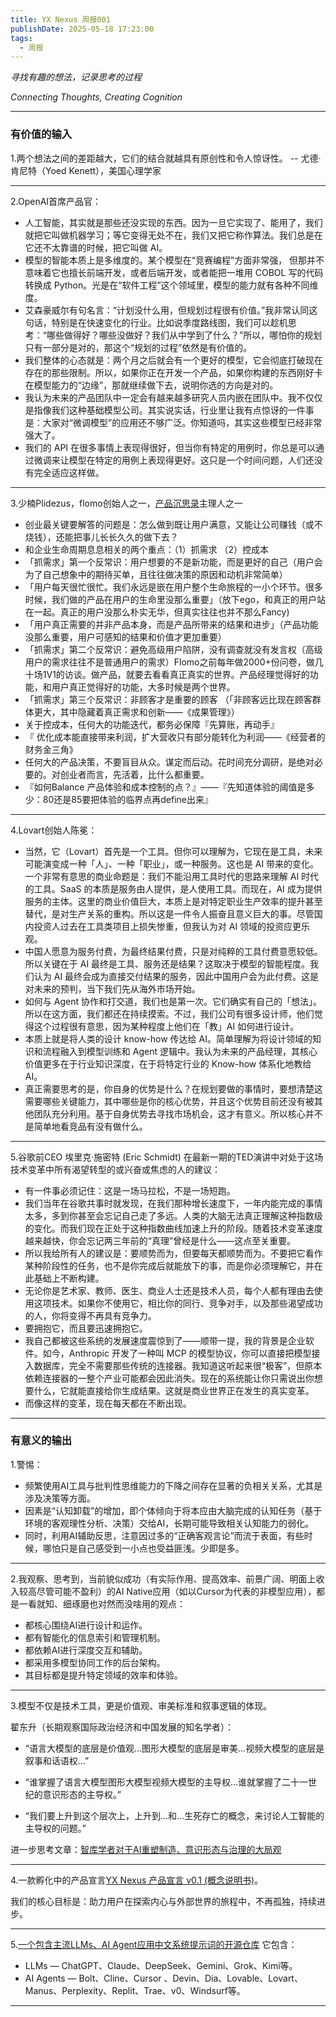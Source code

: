 ```yaml
---
title: YX Nexus 周报001
publishDate: 2025-05-18 17:23:00
tags:
  - 周报
---
```

*寻找有趣的想法，记录思考的过程*

*Connecting Thoughts, Creating Cognition*

- - -

### 有价值的输入

1.两个想法之间的差距越大，它们的结合就越具有原创性和令人惊讶性。
  -- 尤德·肯尼特（Yoed Kenett），美国心理学家

- - -

2.OpenAI首席产品官：

* 人工智能，其实就是那些还没实现的东西。因为一旦它实现了、能用了，我们就把它叫做机器学习；等它变得无处不在，我们又把它称作算法。我们总是在它还不太靠谱的时候，把它叫做 AI。
* 模型的智能本质上是多维度的。某个模型在“竞赛编程”方面非常强， 但那并不意味着它也擅长前端开发，或者后端开发，或者能把一堆用 COBOL 写的代码转换成 Python。光是在“软件工程”这个领域里，模型的能力就有各种不同维度。
* 艾森豪威尔有句名言：“计划没什么用，但规划过程很有价值。”我非常认同这句话，特别是在快速变化的行业。比如说季度路线图，我们可以趁机思考：“哪些做得好？哪些没做好？我们从中学到了什么？”所以，哪怕你的规划只有一部分是对的，那这个“规划的过程”依然是有价值的。
* 我们整体的心态就是：两个月之后就会有一个更好的模型，它会彻底打破现在存在的那些限制。所以，如果你正在开发一个产品，如果你构建的东西刚好卡在模型能力的“边缘”，那就继续做下去，说明你选的方向是对的。
* 我认为未来的产品团队中一定会有越来越多研究人员内嵌在团队中。我不仅仅是指像我们这种基础模型公司。其实说实话，行业里让我有点惊讶的一件事是：大家对“微调模型”的应用还不够广泛。你知道吗，其实这些模型已经非常强大了。
* 我们的 API 在很多事情上表现得很好，但当你有特定的用例时，你总是可以通过微调来让模型在特定的用例上表现得更好。这只是一个时间问题，人们还没有完全适应这样做。

- - -

3.少楠Plidezus，flomo创始人之一，[产品沉思录](https://www.pmthinking.com/)主理人之一

* 创业最关键要解答的问题是：怎么做到既让用户满意，又能让公司赚钱（或不烧钱），还能把事儿长长久久的做下去？
* 和企业生命周期息息相关的两个重点：（1）抓需求 （2）控成本
* 「抓需求」第一个反常识：用户想要的不是新功能，而是更好的自己（用户会为了自己想象中的期待买单，且往往做决策的原因和动机非常简单）
* 「用户每天很忙很忙。我们永远是嵌在用户整个生命旅程的一小个环节。很多时候，我们做的产品在用户的生命里没那么重要」（放下ego，和真正的用户站在一起。真正的用户没那么朴实无华，但真实往往也并不那么Fancy)
* 「用户真正需要的并非产品本身，而是产品所带来的结果和进步」（产品功能没那么重要，用户可感知的结果和价值才更加重要）
* 「抓需求」第二个反常识：避免高级用户陷阱，没有调查就没有发言权（高级用户的需求往往不是普通用户的需求）Flomo之前每年做2000+份问卷，做几十场1V1的访谈。做产品，就要去看看真正真实的世界。产品经理觉得好的功能，和用户真正觉得好的功能，大多时候是两个世界。
* 「抓需求」第三个反常识：非顾客才是重要的顾客 （「非顾客远比现在顾客群体更大，其中隐藏着真正需求和创新——《成果管理》）
* 关于控成本，任何大的功能迭代，都务必保障『先算账，再动手』
* 『 优化成本能直接带来利润，扩大营收只有部分能转化为利润——《经营者的财务金三角》
* 任何大的产品决策，不要盲目从众。谋定而后动。花时间充分调研，是绝对必要的。对创业者而言，先活着，比什么都重要。
* 『如何Balance 产品体验和成本控制的点？』——『先知道体验的阈值是多少：80还是85要把体验的临界点再define出来』

- - -

4.Lovart创始人陈冕： 

* 当然，它（Lovart）首先是一个工具。但你可以理解为，它现在是工具，未来可能演变成一种「人」、一种「职业」，或一种服务。这也是 AI 带来的变化。一个非常有意思的商业命题是：我们不能沿用工具时代的思路来理解 AI 时代的工具。SaaS 的本质是服务由人提供，是人使用工具。而现在，AI 成为提供服务的主体。这里的商业价值巨大，本质上是对特定职业生产效率的提升甚至替代，是对生产关系的重构。所以这是一件令人振奋且意义巨大的事。尽管国内投资人过去在工具类项目上损失惨重，但我认为对 AI 领域的投资应更乐观。
* 中国人愿意为服务付费，为最终结果付费，只是对纯粹的工具付费意愿较低。所以关键在于 AI 最终是工具、服务还是结果？这取决于模型的智能程度。我们认为 AI 最终会成为直接交付结果的服务，因此中国用户会为此付费。这是对未来的预判，当下我们先从海外市场开始。
* 如何与 Agent 协作和打交道，我们也是第一次。它们确实有自己的「想法」。所以在这方面，我们都还在持续摸索。不过，我们公司有很多设计师，他们觉得这个过程很有意思，因为某种程度上他们在「教」AI 如何进行设计。
* 本质上就是将人类的设计 know-how 传达给 AI。简单理解为将设计领域的知识和流程融入到模型训练和 Agent 逻辑中。我认为未来的产品经理，其核心价值更多在于行业知识深度，在于将特定行业的 Know-how 体系化地教给 AI。
* 真正需要思考的是，你自身的优势是什么？在规划要做的事情时，要想清楚这需要哪些关键能力，其中哪些是你的核心优势，并且这个优势目前还没有被其他团队充分利用。基于自身优势去寻找市场机会，这才有意义。所以核心并不是简单地看竞品有没有做什么。

---

5.谷歌前CEO 埃里克·施密特 (Eric Schmidt) 在最新一期的TED演讲中对处于这场技术变革中所有渴望转型的或兴奋或焦虑的人的建议：
- 有一件事必须记住：这是一场马拉松，不是一场短跑。
- 我们当年在谷歌共事时就发现，在我们那种增长速度下，一年内能完成的事情太多，多到你甚至会忘记自己走了多远。人类的大脑无法真正理解这种指数级的变化。而我们现在正处于这种指数曲线加速上升的阶段。随着技术变革速度越来越快，你会忘记两三年前的“真理”曾经是什么——这点至关重要。
- 所以我给所有人的建议是：要顺势而为，但要每天都顺势而为。不要把它看作某种阶段性的任务，也不是你完成后就能放下的事，而是你必须理解它，并在此基础上不断构建。
- 无论你是艺术家、教师、医生、商业人士还是技术人员，每个人都有理由去使用这项技术。如果你不使用它，相比你的同行、竞争对手，以及那些渴望成功的人，你将变得不再具有竞争力。
- 要拥抱它，而且要迅速拥抱它。
- 我自己都被这些系统的发展速度震惊到了——顺带一提，我的背景是企业软件。如今，Anthropic 开发了一种叫 MCP 的模型协议，你可以直接把模型接入数据库，完全不需要那些传统的连接器。我知道这听起来很“极客”，但原本依赖连接器的一整个产业可能都会因此消失。现在的系统能让你只需说出你想要什么，它就能直接给你生成结果。这就是商业世界正在发生的真实变革。
- 而像这样的变革，现在每天都在不断出现。

---

### 有意义的输出

1.警惕：
- 频繁使用AI工具与批判性思维能力的下降之间存在显著的负相关关系，尤其是涉及决策等方面。
- 因素是“认知卸载”的增加，即个体倾向于将本应由大脑完成的认知任务（基于环境的客观理性分析、决策）交给AI，长期可能导致相关认知能力的弱化。
- 同时，利用AI辅助反思，注意因过多的“正确客观言论”而流于表面，有些时候，哪怕只是自己感受到一小点也受益匪浅。少即是多。

---

2.我观察、思考到，当前貌似成功（有实际作用、提高效率、前景广阔、明面上收入较高尽管可能不盈利）的AI Native应用（如以Cursor为代表的非模型应用），都是一看就知、细琢磨也对然而没啥用的观点：

- 都核心围绕AI进行设计和运作。 
- 都有智能化的信息索引和管理机制。 
- 都依赖AI进行深度交互和辅助。 
- 都采用多模型协同工作的后台架构。 
- 其目标都是提升特定领域的效率和体验。

---

3.模型不仅是技术工具，更是价值观、审美标准和叙事逻辑的体现。

翟东升（长期观察国际政治经济和中国发展的知名学者）：

- “语言大模型的底层是价值观…图形大模型的底层是审美…视频大模型的底层是叙事和话语权…”

- “谁掌握了语言大模型图形大模型视频大模型的主导权…谁就掌握了二十一世纪的意识形态的主导权。”

- “我们要上升到这个层次上，上升到...和...生死存亡的概念，来讨论人工智能的主导权的问题。”

进一步思考文章：[智库学者对于AI重塑制造、意识形态与治理的大局观](/posts/20250512234800-ai)

---

4.一款孵化中的产品宣言[YX Nexus 产品宣言 v0.1 (概念说明书)](/posts/20250514225500-yx-nexus-v0-1)。

我们的核心目标是：助力用户在探索内心与外部世界的旅程中，不再孤独，持续进步。

---

5.[一个包含主流LLMs、AI Agent应用中文系统提示词的开源仓库](https://github.com/wowyuarm/System-Prompts-Chinese)
它包含：

- LLMs — ChatGPT、Claude、DeepSeek、Gemini、Grok、Kimi等。
- AI Agents — Bolt、Cline、Cursor 、Devin、Dia、Lovable、Lovart、Manus、Perplexity、Replit、Trae、v0、Windsurf等。

---
